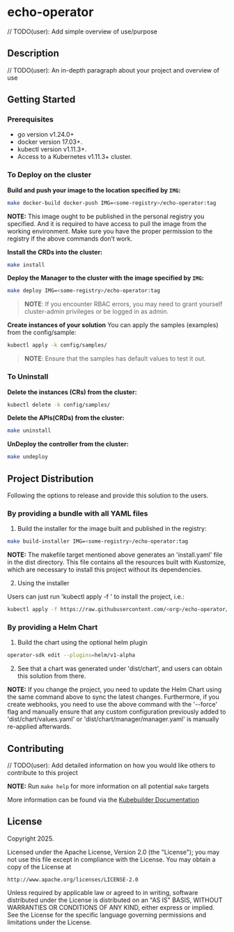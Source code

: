 # echo-operator
// TODO(user): Add simple overview of use/purpose

## Description
// TODO(user): An in-depth paragraph about your project and overview of use

## Getting Started

### Prerequisites
- go version v1.24.0+
- docker version 17.03+.
- kubectl version v1.11.3+.
- Access to a Kubernetes v1.11.3+ cluster.

### To Deploy on the cluster
**Build and push your image to the location specified by `IMG`:**

```sh
make docker-build docker-push IMG=<some-registry>/echo-operator:tag
```

**NOTE:** This image ought to be published in the personal registry you specified.
And it is required to have access to pull the image from the working environment.
Make sure you have the proper permission to the registry if the above commands don’t work.

**Install the CRDs into the cluster:**

```sh
make install
```

**Deploy the Manager to the cluster with the image specified by `IMG`:**

```sh
make deploy IMG=<some-registry>/echo-operator:tag
```

> **NOTE**: If you encounter RBAC errors, you may need to grant yourself cluster-admin
privileges or be logged in as admin.

**Create instances of your solution**
You can apply the samples (examples) from the config/sample:

```sh
kubectl apply -k config/samples/
```

>**NOTE**: Ensure that the samples has default values to test it out.

### To Uninstall
**Delete the instances (CRs) from the cluster:**

```sh
kubectl delete -k config/samples/
```

**Delete the APIs(CRDs) from the cluster:**

```sh
make uninstall
```

**UnDeploy the controller from the cluster:**

```sh
make undeploy
```

## Project Distribution

Following the options to release and provide this solution to the users.

### By providing a bundle with all YAML files

1. Build the installer for the image built and published in the registry:

```sh
make build-installer IMG=<some-registry>/echo-operator:tag
```

**NOTE:** The makefile target mentioned above generates an 'install.yaml'
file in the dist directory. This file contains all the resources built
with Kustomize, which are necessary to install this project without its
dependencies.

2. Using the installer

Users can just run 'kubectl apply -f <URL for YAML BUNDLE>' to install
the project, i.e.:

```sh
kubectl apply -f https://raw.githubusercontent.com/<org>/echo-operator/<tag or branch>/dist/install.yaml
```

### By providing a Helm Chart

1. Build the chart using the optional helm plugin

```sh
operator-sdk edit --plugins=helm/v1-alpha
```

2. See that a chart was generated under 'dist/chart', and users
can obtain this solution from there.

**NOTE:** If you change the project, you need to update the Helm Chart
using the same command above to sync the latest changes. Furthermore,
if you create webhooks, you need to use the above command with
the '--force' flag and manually ensure that any custom configuration
previously added to 'dist/chart/values.yaml' or 'dist/chart/manager/manager.yaml'
is manually re-applied afterwards.

## Contributing
// TODO(user): Add detailed information on how you would like others to contribute to this project

**NOTE:** Run `make help` for more information on all potential `make` targets

More information can be found via the [Kubebuilder Documentation](https://book.kubebuilder.io/introduction.html)

## License

Copyright 2025.

Licensed under the Apache License, Version 2.0 (the "License");
you may not use this file except in compliance with the License.
You may obtain a copy of the License at

    http://www.apache.org/licenses/LICENSE-2.0

Unless required by applicable law or agreed to in writing, software
distributed under the License is distributed on an "AS IS" BASIS,
WITHOUT WARRANTIES OR CONDITIONS OF ANY KIND, either express or implied.
See the License for the specific language governing permissions and
limitations under the License.

